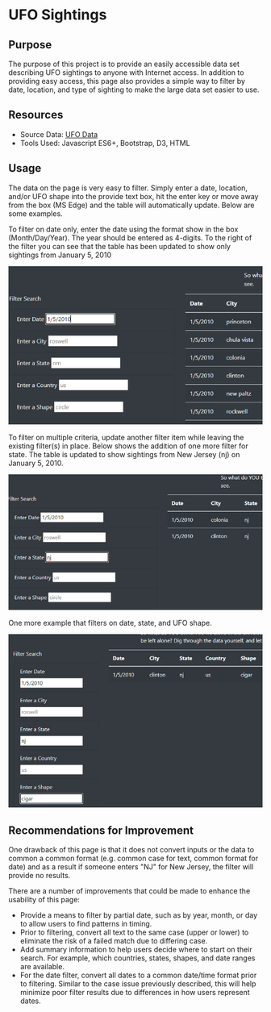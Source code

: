 # UFO Sightings
## Purpose
The purpose of this project is to provide an easily accessible data set describing UFO sightings to anyone with Internet access.  In addition to providing easy access, this page also provides a simple way to filter by date, location, and type of sighting to make the large data set easier to use.

## Resources
- Source Data:  [UFO Data](./static/js/data.js)
- Tools Used:  Javascript ES6+, Bootstrap, D3, HTML

## Usage
The data on the page is very easy to filter.  Simply enter a date, location, and/or UFO shape into the provide text box, hit the enter key or move away from the box (MS Edge) and the table will automatically update.  Below are some examples.

To filter on date only, enter the date using the format show in the box (Month/Day/Year).  The year should be entered as 4-digits.  To the right of the filter you can see that the table has been updated to show only sightings from January 5, 2010

![Filter by Date only](./static/images/date-only.png)

To filter on multiple criteria, update another filter item while leaving the existing filter(s) in place.  Below shows the addition of one more filter for state.  The table is updated to show sightings from New Jersey (nj) on January 5, 2010.

![Filter by Date and State](./static/images/date-state.png) 

One more example that filters on date, state, and UFO shape.

![Filter by Date, State, and Shape](./static/images/date-state-shape.png) 

## Recommendations for Improvement
One drawback of this page is that it does not convert inputs or the data to common a common format (e.g. common case for text, common format for date) and as a result if someone enters "NJ" for New Jersey, the filter will provide no results.  

There are a number of improvements that could be made to enhance the usability of this page:
- Provide a means to filter by partial date, such as by year, month, or day to allow users to find patterns in timing.
- Prior to filtering, convert all text to the same case (upper or lower) to eliminate the risk of a failed match due to differing case.
- Add summary information to help users decide where to start on their search.  For example, which countries, states, shapes, and date ranges are available.
- For the date filter, convert all dates to a common date/time format prior to filtering.  Similar to the case issue previously described, this will help minimize poor filter results due to differences in how users represent dates.
